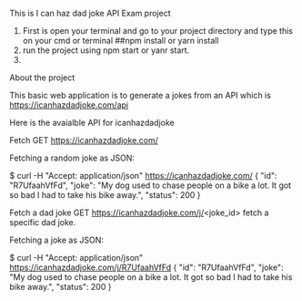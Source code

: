 This is I can haz dad joke API Exam project

1. First is open your terminal and go to your project directory and type this on your cmd or terminal ##npm install or yarn install
2. run the project using npm start or yanr start.
3.

About the project

This basic web application is to generate a jokes from an API which is https://icanhazdadjoke.com/api

Here is the avaialble API for icanhazdadjoke

Fetch
GET https://icanhazdadjoke.com/

Fetching a random joke as JSON:

$ curl -H "Accept: application/json" https://icanhazdadjoke.com/
{
  "id": "R7UfaahVfFd",
  "joke": "My dog used to chase people on a bike a lot. It got so bad I had to take his bike away.",
  "status": 200
}

Fetch a dad joke
GET https://icanhazdadjoke.com/j/<joke_id> fetch a specific dad joke.

Fetching a joke as JSON:

$ curl -H "Accept: application/json" https://icanhazdadjoke.com/j/R7UfaahVfFd
{
  "id": "R7UfaahVfFd",
  "joke": "My dog used to chase people on a bike a lot. It got so bad I had to take his bike away.",
  "status": 200
}
